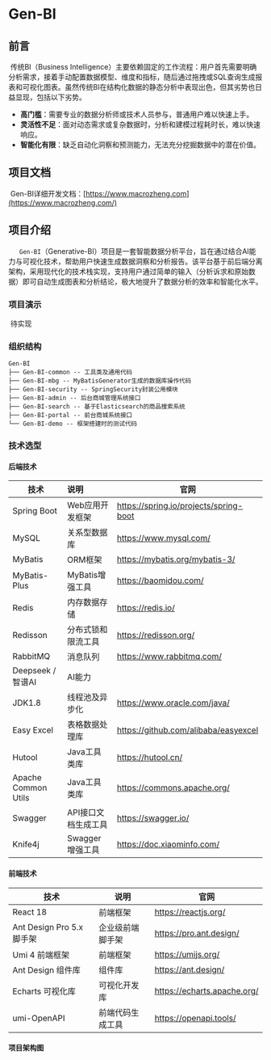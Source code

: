 # Gen-BI

## 前言

​	传统BI（Business Intelligence）主要依赖固定的工作流程：用户首先需要明确分析需求，接着手动配置数据模型、维度和指标，随后通过拖拽或SQL查询生成报表和可视化图表。虽然传统BI在结构化数据的静态分析中表现出色，但其劣势也日益显现，包括以下劣势。

- **高门槛**：需要专业的数据分析师或技术人员参与，普通用户难以快速上手。
- **灵活性不足**：面对动态需求或复杂数据时，分析和建模过程耗时长，难以快速响应。
- **智能化有限**：缺乏自动化洞察和预测能力，无法充分挖掘数据中的潜在价值。

## 项目文档



​	Gen-BI详细开发文档：[https://www.macrozheng.com](https://www.macrozheng.com/)

## 项目介绍

​	`	Gen-BI`（Generative-BI）项目是一套智能数据分析平台，旨在通过结合AI能力与可视化技术，帮助用户快速生成数据洞察和分析报告。该平台基于前后端分离架构，采用现代化的技术栈实现，支持用户通过简单的输入（分析诉求和原始数据）即可自动生成图表和分析结论，极大地提升了数据分析的效率和智能化水平。

### 项目演示

​	待实现

### 组织结构



```
Gen-BI
├── Gen-BI-common -- 工具类及通用代码
├── Gen-BI-mbg -- MyBatisGenerator生成的数据库操作代码
├── Gen-BI-security -- SpringSecurity封装公用模块
├── Gen-BI-admin -- 后台商城管理系统接口
├── Gen-BI-search -- 基于Elasticsearch的商品搜索系统
├── Gen-BI-portal -- 前台商城系统接口
└── Gen-BI-demo -- 框架搭建时的测试代码
```



### 技术选型

#### 后端技术



| 技术                | 说明                | 官网                                   |
| ------------------- | :------------------ | -------------------------------------- |
| Spring Boot         | Web应用开发框架     | https://spring.io/projects/spring-boot |
| MySQL               | 关系型数据库        | https://www.mysql.com/                 |
| MyBatis             | ORM框架             | https://mybatis.org/mybatis-3/         |
| MyBatis-Plus        | MyBatis增强工具     | https://baomidou.com/                  |
| Redis               | 内存数据存储        | https://redis.io/                      |
| Redisson            | 分布式锁和限流工具  | https://redisson.org/                  |
| RabbitMQ            | 消息队列            | https://www.rabbitmq.com/              |
| Deepseek / 智谱AI   | AI能力              |                                        |
| JDK1.8              | 线程池及异步化      | https://www.oracle.com/java/           |
| Easy Excel          | 表格数据处理库      | https://github.com/alibaba/easyexcel   |
| Hutool              | Java工具类库        | https://hutool.cn/                     |
| Apache Common Utils | Java工具类库        | https://commons.apache.org/            |
| Swagger             | API接口文档生成工具 | https://swagger.io/                    |
| Knife4j             | Swagger增强工具     | https://doc.xiaominfo.com/             |

#### 前端技术



| 技术                      | 说明             | 官网                        |
| ------------------------- | ---------------- | --------------------------- |
| React 18                  | 前端框架         | https://reactjs.org/        |
| Ant Design Pro 5.x 脚手架 | 企业级前端脚手架 | https://pro.ant.design/     |
| Umi 4 前端框架            | 前端框架         | https://umijs.org/          |
| Ant Design 组件库         | 组件库           | https://ant.design/         |
| Echarts 可视化库          | 可视化开发库     | https://echarts.apache.org/ |
| umi-OpenAPI               | 前端代码生成工具 | https://openapi.tools/      |

#### 项目架构图




